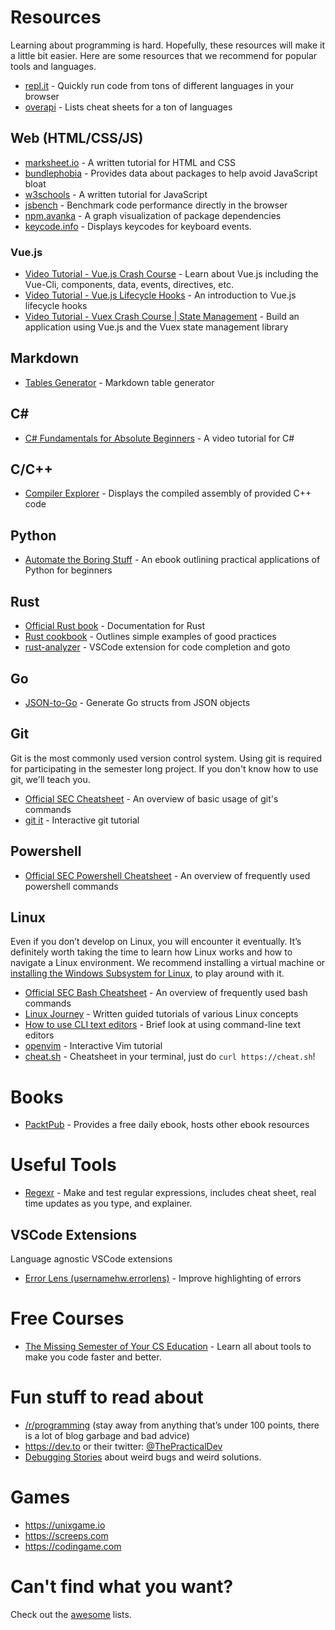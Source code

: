 # Resources

Learning about programming is hard. Hopefully, these resources will make it a little bit easier. Here are some resources that we recommend for popular tools and languages.

-   [repl.it](https://repl.it) - Quickly run code from tons of different languages in your browser
-   [overapi](https://overapi.com) - Lists cheat sheets for a ton of languages

## Web (HTML/CSS/JS)

-   [marksheet.io](https://marksheet.io) - A written tutorial for HTML and CSS
-   [bundlephobia](https://bundlephobia.com/) - Provides data about packages to help avoid JavaScript bloat
-   [w3schools](https://www.w3schools.com/js/) - A written tutorial for JavaScript
-   [jsbench](https://jsben.ch/) - Benchmark code performance directly in the browser
-   [npm.avanka](http://npm.anvaka.com) - A graph visualization of package dependencies
-   [keycode.info](https://keycode.info) - Displays keycodes for keyboard events.

### Vue.js

-   [Video Tutorial - Vue.js Crash Course](https://www.youtube.com/watch?v=Wy9q22isx3U&ab_channel=TraversyMedia) - Learn about Vue.js including the Vue-Cli, components, data, events, directives, etc.
-   [Video Tutorial - Vue.js Lifecycle Hooks](https://www.youtube.com/watch?v=8rn3SK4N8Go&ab_channel=TheNetNinja) - An introduction to Vue.js lifecycle hooks
-   [Video Tutorial - Vuex Crash Course | State Management](https://www.youtube.com/watch?v=5lVQgZzLMHc&ab_channel=TraversyMedia) - Build an application using Vue.js and the Vuex state management library

## Markdown

-   [Tables Generator](https://www.tablesgenerator.com/markdown_tables) - Markdown table generator

## C&#35;

-   [C# Fundamentals for Absolute Beginners](https://channel9.msdn.com/Series/CSharp-Fundamentals-for-Absolute-Beginners) - A video tutorial for C#

## C/C++

-   [Compiler Explorer](https://godbolt.org/) - Displays the compiled assembly of provided C++ code

## Python

-   [Automate the Boring Stuff](https://automatetheboringstuff.com) - An ebook outlining practical applications of Python for beginners

## Rust

-   [Official Rust book](https://doc.rust-lang.org/book/) - Documentation for Rust
-   [Rust cookbook](https://rust-lang-nursery.github.io/rust-cookbook/) - Outlines simple examples of good practices
-   [rust-analyzer](https://marketplace.visualstudio.com/items?itemName=matklad.rust-analyzer) - VSCode extension for code completion and goto

## Go

-   [JSON-to-Go](https://mholt.github.io/json-to-go) - Generate Go structs from JSON objects

## Git

Git is the most commonly used version control system. Using git is required for participating in the semester long project. If you don't know how to use git, we'll teach you.

-   [Official SEC Cheatsheet](/git-cheatsheet) - An overview of basic usage of git's commands
-   [git it](https://github.com/jlord/git-it-electron) - Interactive git tutorial

## Powershell

-   [Official SEC Powershell Cheatsheet](/powershell-cheatsheet) - An overview of frequently used powershell commands

## Linux

Even if you don’t develop on Linux, you will encounter it eventually. It’s definitely worth taking the time to learn how Linux works and how to navigate a Linux environment. We recommend installing a virtual machine or [installing the Windows Subsystem for Linux](/tutorial/install-wsl), to play around with it.

-   [Official SEC Bash Cheatsheet](/bash-cheatsheet) - An overview of frequently used bash commands
-   [Linux Journey](https://linuxjourney.com) - Written guided tutorials of various Linux concepts
-   [How to use CLI text editors](/tutorial/cli-text-editors) - Brief look at using command-line text editors
-   [openvim](https://www.openvim.com) - Interactive Vim tutorial
-   [cheat.sh](https://cheat.sh) - Cheatsheet in your terminal, just do `curl https://cheat.sh`!

# Books

-   [PacktPub](https://packtpub.com/) - Provides a free daily ebook, hosts other ebook resources

# Useful Tools

-   [Regexr](https://regexr.com) - Make and test regular expressions, includes cheat sheet, real time updates as you type, and explainer.

## VSCode Extensions

Language agnostic VSCode extensions

-   [Error Lens (usernamehw.errorlens)](https://marketplace.visualstudio.com/items?itemName=usernamehw.errorlens) - Improve highlighting of errors

# Free Courses

-   [The Missing Semester of Your CS Education](https://missing.csail.mit.edu/) - Learn all about tools to make you code faster and better.

# Fun stuff to read about

-   [/r/programming](https://www.reddit.com/r/programming/top/?t=month) (stay away from anything that’s under 100 points, there is a lot of blog garbage and bad advice)
-   https://dev.to or their twitter: [@ThePracticalDev](https://twitter.com/ThePracticalDev)
-   [Debugging Stories](https://github.com/danluu/debugging-stories) about weird bugs and weird solutions.

# Games

-   https://unixgame.io
-   https://screeps.com
-   https://codingame.com

# Can't find what you want?

Check out the [awesome](https://github.com/sindresorhus/awesome) lists.
